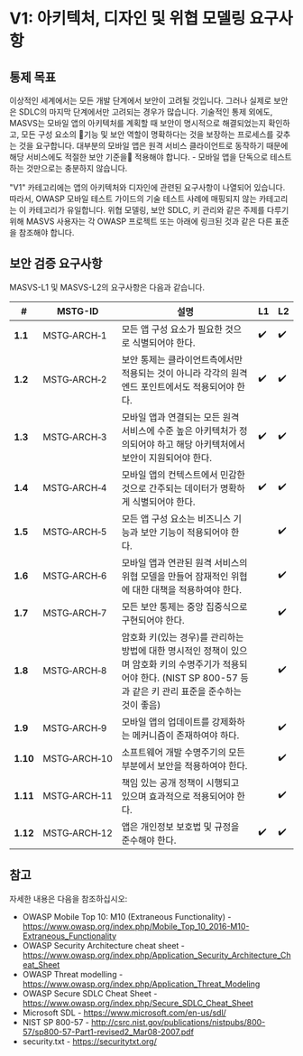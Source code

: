 # V1: 아키텍처, 디자인 및 위협 모델링 요구사항

## 통제 목표

이상적인 세계에서는 모든 개발 단계에서 보안이 고려될 것입니다. 그러나 실제로 보안은 SDLC의 마지막 단계에서만 고려되는 경우가 많습니다. 기술적인 통제 외에도, MASVS는 모바일 앱의 아키텍처를 계획할 때 보안이 명시적으로 해결되었는지 확인하고, 모든 구성 요소의 기능 및 보안 역할이 명확하다는 것을 보장하는 프로세스를 갖추는 것을 요구합니다. 대부분의 모바일 앱은 원격 서비스 클라이언트로 동작하기 때문에 해당 서비스에도 적절한 보안 기준을 적용해야 합니다. - 모바일 앱을 단독으로 테스트하는 것만으로는 충분하지 않습니다.

"V1" 카테고리에는 앱의 아키텍처와 디자인에 관련된 요구사항이 나열되어 있습니다. 따라서, OWASP 모바일 테스트 가이드의 기술 테스트 사례에 매핑되지 않는 카테고리는 이 카테고리가 유일합니다. 위협 모델링, 보안 SDLC, 키 관리와 같은 주제를 다루기 위해 MASVS 사용자는 각 OWASP 프로젝트 또는 아래에 링크된 것과 같은 다른 표준을 참조해야 합니다.

<div style="page-break-after: always;">
</div>

## 보안 검증 요구사항

MASVS-L1 및 MASVS-L2의 요구사항은 다음과 같습니다.

| # | MSTG-ID | 설명 | L1 | L2 |
| --- | --- | --- | --- | --- |
| **1.1** | MSTG‑ARCH‑1 | 모든 앱 구성 요소가 필요한 것으로 식별되어야 한다. | ✔️ | ✔️ |
| **1.2** | MSTG‑ARCH‑2 | 보안 통제는 클라이언트측에서만 적용되는 것이 아니라 각각의 원격 엔드 포인트에서도 적용되어야 한다. | ✔️ | ✔️ |
| **1.3** | MSTG‑ARCH‑3 | 모바일 앱과 연결되는 모든 원격 서비스에 수준 높은 아키텍처가 정의되어야 하고 해당 아키텍처에서 보안이 지원되어야 한다. | ✔️ | ✔️ |
| **1.4** | MSTG‑ARCH‑4 | 모바일 앱의 컨텍스트에서 민감한 것으로 간주되는 데이터가 명확하게 식별되어야 한다. | ✔️ | ✔️ |
| **1.5** | MSTG‑ARCH‑5 | 모든 앱 구성 요소는 비즈니스 기능과 보안 기능이 적용되어야 한다. |  | ✔️ |
| **1.6** | MSTG‑ARCH‑6 | 모바일 앱과 연관된 원격 서비스의 위협 모델을 만들어 잠재적인 위협에 대한 대책을 적용하여야 한다. |  | ✔️ |
| **1.7** | MSTG‑ARCH‑7 | 모든 보안 통제는 중앙 집중식으로 구현되어야 한다. |  | ✔️ |
| **1.8** | MSTG‑ARCH‑8 | 암호화 키(있는 경우)를 관리하는 방법에 대한 명시적인 정책이 있으며 암호화 키의 수명주기가 적용되어야 한다. (NIST SP 800-57 등과 같은 키 관리 표준을 준수하는 것이 좋음) |  | ✔️ |
| **1.9** | MSTG‑ARCH‑9 | 모바일 앱의 업데이트를 강제화하는 메커니즘이 존재하여야 하다. |  | ✔️ |
| **1.10** | MSTG‑ARCH‑10 | 소프트웨어 개발 수명주기의 모든 부분에서 보안을 적용하여야 한다. |  | ✔️ |
| **1.11** | MSTG‑ARCH‑11 | 책임 있는 공개 정책이 시행되고 있으며 효과적으로 적용되어야 한다. |  | ✔️ |
| **1.12** | MSTG‑ARCH‑12 | 앱은 개인정보 보호법 및 규정을 준수해야 한다. | ✔️ | ✔️ |

## 참고

자세한 내용은 다음을 참조하십시오:

- OWASP Mobile Top 10: M10 (Extraneous Functionality) - <https://www.owasp.org/index.php/Mobile_Top_10_2016-M10-Extraneous_Functionality>
- OWASP Security Architecture cheat sheet - <https://www.owasp.org/index.php/Application_Security_Architecture_Cheat_Sheet>
- OWASP Threat modelling - <https://www.owasp.org/index.php/Application_Threat_Modeling>
- OWASP Secure SDLC Cheat Sheet - <https://www.owasp.org/index.php/Secure_SDLC_Cheat_Sheet>
- Microsoft SDL - <https://www.microsoft.com/en-us/sdl/>
- NIST SP 800-57 - <http://csrc.nist.gov/publications/nistpubs/800-57/sp800-57-Part1-revised2_Mar08-2007.pdf>
- security.txt - <https://securitytxt.org/>
